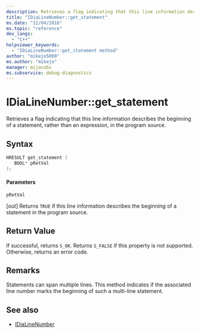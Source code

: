 ```yaml
---
description: Retrieves a flag indicating that this line information describes the beginning of a statement, rather than an expression, in the program source.
title: "IDiaLineNumber::get_statement"
ms.date: "11/04/2016"
ms.topic: "reference"
dev_langs:
  - "C++"
helpviewer_keywords:
  - "IDiaLineNumber::get_statement method"
author: "mikejo5000"
ms.author: "mikejo"
manager: mijacobs
ms.subservice: debug-diagnostics
---
```


# IDiaLineNumber::get_statement

Retrieves a flag indicating that this line information describes the beginning of a statement, rather than an expression, in the program source.

## Syntax

```c++
HRESULT get_statement ( 
   BOOL* pRetVal
);
```

#### Parameters

 `pRetVal`

[out] Returns `TRUE` if this line information describes the beginning of a statement in the program source.

## Return Value

If successful, returns `S_OK`. Returns `S_FALSE` if this property is not supported. Otherwise, returns an error code.

## Remarks

Statements can span multiple lines. This method indicates if the associated line number marks the beginning of such a multi-line statement.

## See also

- [IDiaLineNumber](../../debugger/debug-interface-access/idialinenumber.md)

